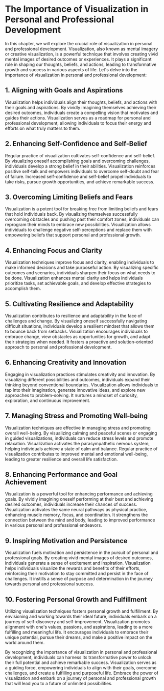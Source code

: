 The Importance of Visualization in Personal and Professional Development
=================================================================================

In this chapter, we will explore the crucial role of visualization in personal and professional development. Visualization, also known as mental imagery or creative visualization, is a powerful technique that involves creating vivid mental images of desired outcomes or experiences. It plays a significant role in shaping our thoughts, beliefs, and actions, leading to transformative growth and success in various aspects of life. Let's delve into the importance of visualization in personal and professional development:

**1. Aligning with Goals and Aspirations**
------------------------------------------

Visualization helps individuals align their thoughts, beliefs, and actions with their goals and aspirations. By vividly imagining themselves achieving their desired outcomes, individuals create a compelling vision that motivates and guides their actions. Visualization serves as a roadmap for personal and professional development, allowing individuals to focus their energy and efforts on what truly matters to them.

**2. Enhancing Self-Confidence and Self-Belief**
------------------------------------------------

Regular practice of visualization cultivates self-confidence and self-belief. By visualizing oneself accomplishing goals and overcoming challenges, individuals develop a strong belief in their abilities. Visualization reinforces positive self-talk and empowers individuals to overcome self-doubt and fear of failure. Increased self-confidence and self-belief propel individuals to take risks, pursue growth opportunities, and achieve remarkable success.

**3. Overcoming Limiting Beliefs and Fears**
--------------------------------------------

Visualization is a potent tool for breaking free from limiting beliefs and fears that hold individuals back. By visualizing themselves successfully overcoming obstacles and pushing past their comfort zones, individuals can reprogram their minds to embrace new possibilities. Visualization allows individuals to challenge negative self-perceptions and replace them with empowering beliefs that support personal and professional growth.

**4. Enhancing Focus and Clarity**
----------------------------------

Visualization techniques improve focus and clarity, enabling individuals to make informed decisions and take purposeful action. By visualizing specific outcomes and scenarios, individuals sharpen their focus on what needs to be done. Visualization enhances mental clarity and helps individuals prioritize tasks, set achievable goals, and develop effective strategies to accomplish them.

**5. Cultivating Resilience and Adaptability**
----------------------------------------------

Visualization contributes to resilience and adaptability in the face of challenges and change. By visualizing oneself successfully navigating difficult situations, individuals develop a resilient mindset that allows them to bounce back from setbacks. Visualization encourages individuals to embrace change, view obstacles as opportunities for growth, and adapt their strategies when needed. It fosters a proactive and solution-oriented approach to personal and professional development.

**6. Enhancing Creativity and Innovation**
------------------------------------------

Engaging in visualization practices stimulates creativity and innovation. By visualizing different possibilities and outcomes, individuals expand their thinking beyond conventional boundaries. Visualization allows individuals to tap into their imagination, generate innovative ideas, and explore new approaches to problem-solving. It nurtures a mindset of curiosity, exploration, and continuous improvement.

**7. Managing Stress and Promoting Well-being**
-----------------------------------------------

Visualization techniques are effective in managing stress and promoting overall well-being. By visualizing calming and peaceful scenes or engaging in guided visualizations, individuals can reduce stress levels and promote relaxation. Visualization activates the parasympathetic nervous system, helping individuals achieve a state of calm and balance. Regular practice of visualization contributes to improved mental and emotional well-being, leading to greater resilience and overall life satisfaction.

**8. Enhancing Performance and Goal Achievement**
-------------------------------------------------

Visualization is a powerful tool for enhancing performance and achieving goals. By vividly imagining oneself performing at their best and achieving desired outcomes, individuals increase their chances of success. Visualization activates the same neural pathways as physical practice, enhancing muscle memory, focus, and coordination. It strengthens the connection between the mind and body, leading to improved performance in various personal and professional endeavors.

**9. Inspiring Motivation and Persistence**
-------------------------------------------

Visualization fuels motivation and persistence in the pursuit of personal and professional goals. By creating vivid mental images of desired outcomes, individuals generate a sense of excitement and inspiration. Visualization helps individuals visualize the rewards and benefits of their efforts, reinforcing their motivation to stay committed and persist in the face of challenges. It instills a sense of purpose and determination in the journey towards personal and professional success.

**10. Fostering Personal Growth and Fulfillment**
-------------------------------------------------

Utilizing visualization techniques fosters personal growth and fulfillment. By envisioning and working towards their ideal future, individuals embark on a journey of self-discovery and self-improvement. Visualization promotes alignment with one's values, passions, and aspirations, leading to a more fulfilling and meaningful life. It encourages individuals to embrace their unique potential, pursue their dreams, and make a positive impact on the world around them.

By recognizing the importance of visualization in personal and professional development, individuals can harness its transformative power to unlock their full potential and achieve remarkable success. Visualization serves as a guiding force, empowering individuals to align with their goals, overcome challenges, and create a fulfilling and purposeful life. Embrace the power of visualization and embark on a journey of personal and professional growth that will lead you to a future of unlimited possibilities.
